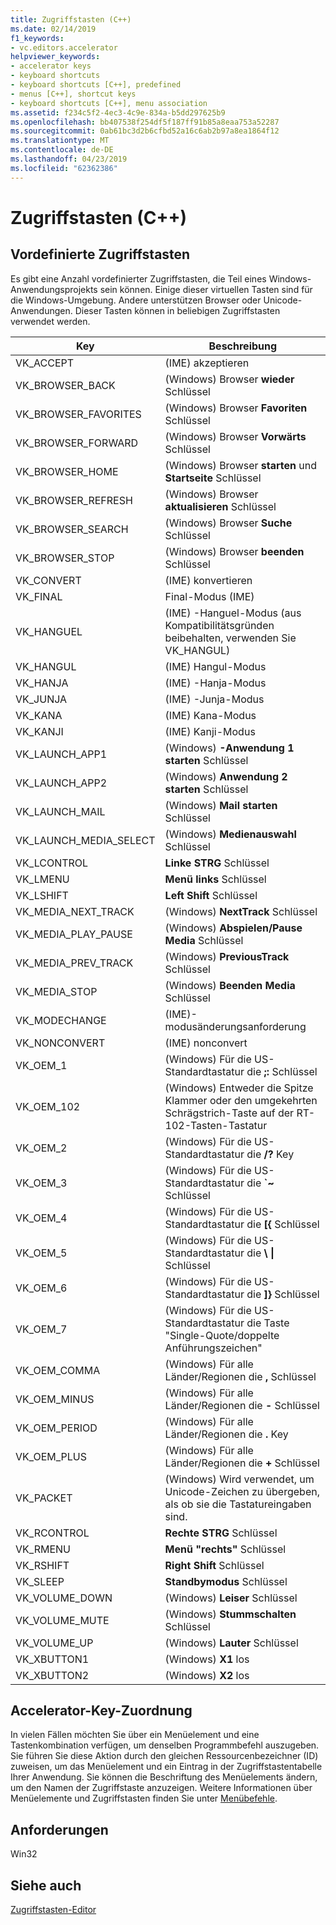 ```yaml
---
title: Zugriffstasten (C++)
ms.date: 02/14/2019
f1_keywords:
- vc.editors.accelerator
helpviewer_keywords:
- accelerator keys
- keyboard shortcuts
- keyboard shortcuts [C++], predefined
- menus [C++], shortcut keys
- keyboard shortcuts [C++], menu association
ms.assetid: f234c5f2-4ec3-4c9e-834a-b5dd297625b9
ms.openlocfilehash: bb407538f254df5f187ff91b85a8eaa753a52287
ms.sourcegitcommit: 0ab61bc3d2b6cfbd52a16c6ab2b97a8ea1864f12
ms.translationtype: MT
ms.contentlocale: de-DE
ms.lasthandoff: 04/23/2019
ms.locfileid: "62362386"
---
```

# <a name="accelerator-keys-c"></a>Zugriffstasten (C++)

## <a name="predefined-accelerator-keys"></a>Vordefinierte Zugriffstasten

Es gibt eine Anzahl vordefinierter Zugriffstasten, die Teil eines Windows-Anwendungsprojekts sein können. Einige dieser virtuellen Tasten sind für die Windows-Umgebung. Andere unterstützen Browser oder Unicode-Anwendungen. Dieser Tasten können in beliebigen Zugriffstasten verwendet werden.

|Key|Beschreibung|
|---------|-----------------|
|VK_ACCEPT|(IME) akzeptieren|
|VK_BROWSER_BACK|(Windows) Browser **wieder** Schlüssel|
|VK_BROWSER_FAVORITES|(Windows) Browser **Favoriten** Schlüssel|
|VK_BROWSER_FORWARD|(Windows) Browser **Vorwärts** Schlüssel|
|VK_BROWSER_HOME|(Windows) Browser **starten** und **Startseite** Schlüssel|
|VK_BROWSER_REFRESH|(Windows) Browser **aktualisieren** Schlüssel|
|VK_BROWSER_SEARCH|(Windows) Browser **Suche** Schlüssel|
|VK_BROWSER_STOP|(Windows) Browser **beenden** Schlüssel|
|VK_CONVERT|(IME) konvertieren|
|VK_FINAL|Final-Modus (IME)|
|VK_HANGUEL|(IME) -Hanguel-Modus (aus Kompatibilitätsgründen beibehalten, verwenden Sie VK_HANGUL)|
|VK_HANGUL|(IME) Hangul-Modus|
|VK_HANJA|(IME) -Hanja-Modus|
|VK_JUNJA|(IME) -Junja-Modus|
|VK_KANA|(IME) Kana-Modus|
|VK_KANJI|(IME) Kanji-Modus|
|VK_LAUNCH_APP1|(Windows) **-Anwendung 1 starten** Schlüssel|
|VK_LAUNCH_APP2|(Windows) **Anwendung 2 starten** Schlüssel|
|VK_LAUNCH_MAIL|(Windows) **Mail starten** Schlüssel|
|VK_LAUNCH_MEDIA_SELECT|(Windows) **Medienauswahl** Schlüssel|
|VK_LCONTROL|**Linke STRG** Schlüssel|
|VK_LMENU|**Menü links** Schlüssel|
|VK_LSHIFT|**Left Shift** Schlüssel|
|VK_MEDIA_NEXT_TRACK|(Windows) **NextTrack** Schlüssel|
|VK_MEDIA_PLAY_PAUSE|(Windows) **Abspielen/Pause Media** Schlüssel|
|VK_MEDIA_PREV_TRACK|(Windows) **PreviousTrack** Schlüssel|
|VK_MEDIA_STOP|(Windows) **Beenden Media** Schlüssel|
|VK_MODECHANGE|(IME)-modusänderungsanforderung|
|VK_NONCONVERT|(IME) nonconvert|
|VK_OEM_1|(Windows) Für die US-Standardtastatur die **;:** Schlüssel|
|VK_OEM_102|(Windows) Entweder die Spitze Klammer oder den umgekehrten Schrägstrich-Taste auf der RT-102-Tasten-Tastatur|
|VK_OEM_2|(Windows) Für die US-Standardtastatur die **/?** Key|
|VK_OEM_3|(Windows) Für die US-Standardtastatur die **`~** Schlüssel|
|VK_OEM_4|(Windows) Für die US-Standardtastatur die **[{** Schlüssel|
|VK_OEM_5|(Windows) Für die US-Standardtastatur die **\\ &#124;** Schlüssel|
|VK_OEM_6|(Windows) Für die US-Standardtastatur die **]}** Schlüssel|
|VK_OEM_7|(Windows) Für die US-Standardtastatur die Taste "Single-Quote/doppelte Anführungszeichen"|
|VK_OEM_COMMA|(Windows) Für alle Länder/Regionen die **,** Schlüssel|
|VK_OEM_MINUS|(Windows) Für alle Länder/Regionen die **-** Schlüssel|
|VK_OEM_PERIOD|(Windows) Für alle Länder/Regionen die **.** Key|
|VK_OEM_PLUS|(Windows) Für alle Länder/Regionen die **+** Schlüssel|
|VK_PACKET|(Windows) Wird verwendet, um Unicode-Zeichen zu übergeben, als ob sie die Tastatureingaben sind.|
|VK_RCONTROL|**Rechte STRG** Schlüssel|
|VK_RMENU|**Menü "rechts"** Schlüssel|
|VK_RSHIFT|**Right Shift** Schlüssel|
|VK_SLEEP|**Standbymodus** Schlüssel|
|VK_VOLUME_DOWN|(Windows) **Leiser** Schlüssel|
|VK_VOLUME_MUTE|(Windows) **Stummschalten** Schlüssel|
|VK_VOLUME_UP|(Windows) **Lauter** Schlüssel|
|VK_XBUTTON1|(Windows) **X1** los|
|VK_XBUTTON2|(Windows) **X2** los|

## <a name="accelerator-key-association"></a>Accelerator-Key-Zuordnung

In vielen Fällen möchten Sie über ein Menüelement und eine Tastenkombination verfügen, um denselben Programmbefehl auszugeben. Sie führen Sie diese Aktion durch den gleichen Ressourcenbezeichner (ID) zuweisen, um das Menüelement und ein Eintrag in der Zugriffstastentabelle Ihrer Anwendung. Sie können die Beschriftung des Menüelements ändern, um den Namen der Zugriffstaste anzuzeigen. Weitere Informationen über Menüelemente und Zugriffstasten finden Sie unter [Menübefehle](../windows/associating-a-menu-command-with-an-accelerator-key.md).

## <a name="requirements"></a>Anforderungen

Win32

## <a name="see-also"></a>Siehe auch

[Zugriffstasten-Editor](../windows/accelerator-editor.md)<br/>